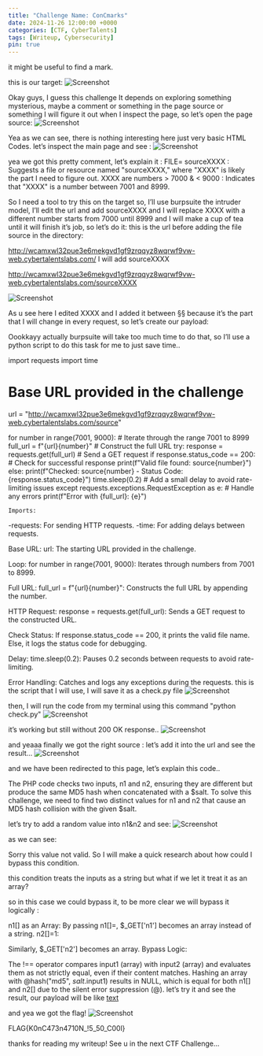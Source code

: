 ```yaml
---
title: "Challenge Name: ConCmarks"
date: 2024-11-26 12:00:00 +0000
categories: [CTF, CyberTalents]
tags: [Writeup, Cybersecurity]
pin: true
---
```

it might be useful to find a mark.

this is our target:
![Screenshot](/assets/img/concmarks/image.png)

Okay guys, I guess this challenge It depends on exploring something mysterious, maybe a comment or something in the page source or something I will figure it out when I inspect the page, so let’s open the page source:
![Screenshot](/assets/img/concmarks/image1.png)

Yea as we can see, there is nothing interesting here just very basic HTML Codes.
let’s inspect the main page and see :
![Screenshot](/assets/img/concmarks/image3.png)

yea we got this pretty comment, let’s explain it :
FILE= sourceXXXX : Suggests a file or resource named "sourceXXXX," where "XXXX" is likely the part I need to figure out.
XXXX are numbers > 7000 & < 9000 : Indicates that "XXXX" is a number between 7001 and 8999.

So I need a tool to try this on the target so, I’ll use burpsuite the intruder model, I’ll edit the url and add sourceXXXX and I will replace XXXX with a different number starts from 7000 until 8999 and I will make a cup of tea until it will finish it’s job, so let’s do it:
this is the url before adding the file source in the directory:

http://wcamxwl32pue3e6mekgvd1gf9zrqqyz8wqrwf9vw-web.cybertalentslabs.com/
I will add sourceXXXX

http://wcamxwl32pue3e6mekgvd1gf9zrqqyz8wqrwf9vw-web.cybertalentslabs.com/sourceXXXX

![Screenshot](/assets/img/concmarks/4.png)

As u see here I edited XXXX and I added it between §§ because it’s the part that I will change in every request, so let’s create our payload:

Oookkayy actually burpsuite will take too much time to do that, so I’ll use a python script to do this task for me to just save time..

import requests
import time

# Base URL provided in the challenge
url = "http://wcamxwl32pue3e6mekgvd1gf9zrqqyz8wqrwf9vw-web.cybertalentslabs.com/source"

for number in range(7001, 9000):  # Iterate through the range 7001 to 8999
    full_url = f"{url}{number}"  # Construct the full URL
    try:
        response = requests.get(full_url)  # Send a GET request
        if response.status_code == 200:  # Check for successful response
            print(f"Valid file found: source{number}")
        else:
            print(f"Checked: source{number} - Status Code: {response.status_code}")
        time.sleep(0.2)  # Add a small delay to avoid rate-limiting issues
    except requests.exceptions.RequestException as e:  # Handle any errors
        print(f"Error with {full_url}: {e}")
    
    Imports:
-requests: For sending HTTP requests.
-time: For adding delays between requests.

Base URL:
url: The starting URL provided in the challenge.

Loop:
for number in range(7001, 9000): Iterates through numbers from 7001 to 8999.

Full URL:
full_url = f"{url}{number}": Constructs the full URL by appending the number.

HTTP Request:
response = requests.get(full_url): Sends a GET request to the constructed URL.

Check Status:
If response.status_code == 200, it prints the valid file name.
Else, it logs the status code for debugging.

Delay:
time.sleep(0.2): Pauses 0.2 seconds between requests to avoid rate-limiting.

Error Handling:
Catches and logs any exceptions during the requests.
this is the script that I will use, I will save it as a check.py file
![Screenshot](/assets/img/concmarks/5.png)

then, I will run the code from my terminal using this command
"python check.py"
![Screenshot](/assets/img/concmarks/6.png)

it’s working but still without 200 OK response..
![Screenshot](/assets/img/concmarks/7.png)

and yeaaa finally we got the right source :
let’s add it into the url and see the result…
![Screenshot](/assets/img/concmarks/8.png)

and we have been redirected to this page, let’s explain this code..

The PHP code checks two inputs, n1 and n2, ensuring they are different but produce the same MD5 hash when concatenated with a $salt. To solve this challenge, we need to find two distinct values for n1 and n2 that cause an MD5 hash collision with the given $salt.

let’s try to add a random value into n1&n2 and see:
![Screenshot](/assets/img/concmarks/9.png)

as we can see:

Sorry this value not valid.
So I will make a quick research about how could I bypass this condition.

this condition treats the inputs as a string but what if we let it treat it as an array?

so in this case we could bypass it, to be more clear we will bypass it logically :

n1[] as an Array:
By passing n1[]=, $_GET['n1'] becomes an array instead of a string.
n2[]=1:

Similarly, $_GET['n2'] becomes an array.
Bypass Logic:

The !== operator compares input1 (array) with input2 (array) and evaluates them as not strictly equal, even if their content matches.
Hashing an array with @hash("md5", $salt.$input1) results in NULL, which is equal for both n1[] and n2[] due to the silent error suppression (@).
let’s try it and see the result, our payload will be like
[text](http://wcamxwl32pue3e6mekgvd1gf9zrqqyz8wqrwf9vw-web.cybertalentslabs.com/?n1[]=&n2[]=1)

and yea we got the flag!
![Screenshot](/assets/img/concmarks/10.png)

FLAG{K0nC473n4710N_!5_50_C00l}

thanks for reading my writeup!
See u in the next CTF Challenge…